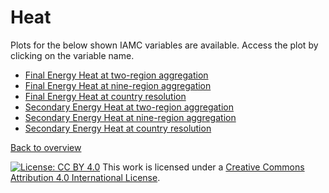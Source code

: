 # Heat
Plots for the below shown IAMC variables are available. Access the plot by clicking on the variable name.
* [Final Energy Heat at two-region aggregation](https://hauhe.github.io/ESMsxIAMs_figs/figs_html/Final-Energy_Heat-Two-Regions.html)
* [Final Energy Heat at nine-region aggregation](https://hauhe.github.io/ESMsxIAMs_figs/figs_html/Final-Energy_Heat-Nine-Regions.html)
* [Final Energy Heat at country resolution](https://hauhe.github.io/ESMsxIAMs_figs/figs_html/Final-Energy_Heat-Countries.html)
* [Secondary Energy Heat at two-region aggregation](https://hauhe.github.io/ESMsxIAMs_figs/figs_html/Secondary-Energy_Heat-Two-Regions.html)
* [Secondary Energy Heat at nine-region aggregation](https://hauhe.github.io/ESMsxIAMs_figs/figs_html/Secondary-Energy_Heat-Nine-Regions.html)
* [Secondary Energy Heat at country resolution](https://hauhe.github.io/ESMsxIAMs_figs/figs_html/Secondary-Energy_Heat-Countries.html)

[Back to overview](index.md)


[![License: CC BY 4.0](https://licensebuttons.net/l/by/4.0/80x15.png)](https://creativecommons.org/licenses/by/4.0/)
This work is licensed under a [Creative Commons Attribution 4.0 International License](http://creativecommons.org/licenses/by/4.0/).